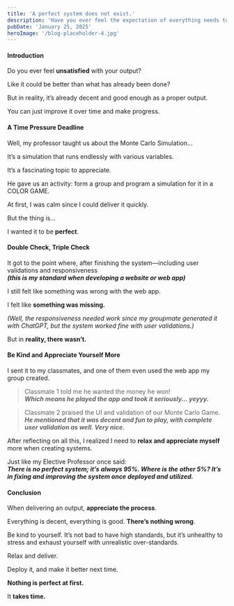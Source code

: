 ```yaml
---
title: 'A perfect system does not exist.'
description: 'Have you ever feel the expectation of everything needs to be perfect? Well, everything is not perfect.'
pubDate: 'January 25, 2025'
heroImage: '/blog-placeholder-4.jpg'
---
```


#### **Introduction**<br>
Do you ever feel **unsatisfied** with your output?

Like it could be better than what has already been done?

But in reality, it’s already decent and good enough as a proper output.

You can just improve it over time and make progress.

#### **A Time Pressure Deadline**<br>
Well, my professor taught us about the Monte Carlo Simulation...

It’s a simulation that runs endlessly with various variables.

It’s a fascinating topic to appreciate.

He gave us an activity: form a group and program a simulation for it in a COLOR GAME.

At first, I was calm since I could deliver it quickly.

But the thing is...

I wanted it to be **perfect**.

#### **Double Check, Triple Check**<br>
It got to the point where, after finishing the system—including user validations and responsiveness<br> 
**_(this is my standard when developing a website or web app)_**

I still felt like something was wrong with the web app.

I felt like **something was missing.**

_(Well, the responsiveness needed work since my groupmate generated it with ChatGPT, but the system worked fine with user validations.)_

But in **reality, there wasn’t.**

#### **Be Kind and Appreciate Yourself More**<br>
I sent it to my classmates, and one of them even used the web app my group created.

>Classmate 1 told me he wanted the money he won!<br>
>**_Which means he played the app and took it seriously... yeyyy._**

>Classmate 2 praised the UI and validation of our Monte Carlo Game.<br>
>**_He mentioned that it was decent and fun to play, with complete user validation as well. Very nice._**

After reflecting on all this, I realized I need to **relax and appreciate myself** more when creating systems.

Just like my Elective Professor once said:<br>
**_There is no perfect system; it’s always 95%. Where is the other 5%? It’s in fixing and improving the system once deployed and utilized._**

#### **Conclusion**<br>
When delivering an output, **appreciate the process**.

Everything is decent, everything is good. **There’s nothing wrong**.

Be kind to yourself. It’s not bad to have high standards, but it’s unhealthy to stress and exhaust yourself with unrealistic over-standards.

Relax and deliver.

Deploy it, and make it better next time.

**Nothing is perfect at first.**

It **takes time.**